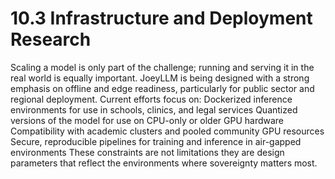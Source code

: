 # 10.3 Infrastructure and Deployment Research

Scaling a model is only part of the challenge; running and serving it in the real world is equally important. JoeyLLM is being designed with a strong emphasis on offline and edge readiness, particularly for public sector and regional deployment.
Current efforts focus on:
Dockerized inference environments for use in schools, clinics, and legal services
Quantized versions of the model for use on CPU-only or older GPU hardware
Compatibility with academic clusters and pooled community GPU resources
Secure, reproducible pipelines for training and inference in air-gapped environments
These constraints are not limitations they are design parameters that reflect the environments where sovereignty matters most.
